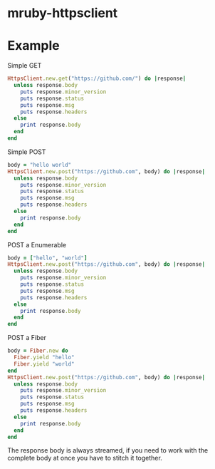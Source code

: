 ﻿# mruby-httpsclient

Example
======

Simple GET

```ruby
HttpsClient.new.get("https://github.com/") do |response|
  unless response.body
    puts response.minor_version
    puts response.status
    puts response.msg
    puts response.headers
  else
    print response.body
  end
end
```

Simple POST

```ruby
body = "hello world"
HttpsClient.new.post("https://github.com", body) do |response|
  unless response.body
    puts response.minor_version
    puts response.status
    puts response.msg
    puts response.headers
  else
    print response.body
  end
end
```

POST a Enumerable
```ruby
body = ["hello", "world"]
HttpsClient.new.post("https://github.com", body) do |response|
  unless response.body
    puts response.minor_version
    puts response.status
    puts response.msg
    puts response.headers
  else
    print response.body
  end
end
```

POST a Fiber
```ruby
body = Fiber.new do
  Fiber.yield "hello"
  Fiber.yield "world"
end
HttpsClient.new.post("https://github.com", body) do |response|
  unless response.body
    puts response.minor_version
    puts response.status
    puts response.msg
    puts response.headers
  else
    print response.body
  end
end
```

The response body is always streamed, if you need to work with the complete body at once you have to stitch it together.
